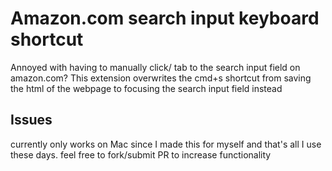 # Amazon.com search input keyboard shortcut

Annoyed with having to manually click/ tab to the search input field on amazon.com? This extension overwrites the cmd+s shortcut from saving the html of the webpage to focusing the search input field instead


## Issues

currently only works on Mac since I made this for myself and that's all I use these days. feel free to fork/submit PR to increase functionality